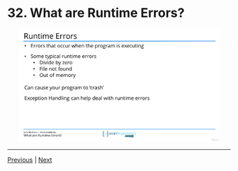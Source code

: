 # 32. What are Runtime Errors?

<p align="center" >
    <img src="../images/32_What-are-Runtime-Errors.png" width="90%" >
</p> 



---

[Previous](./31_What-are-Linker-Errors%3F.md) | [Next]()